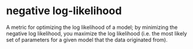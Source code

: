 # negative log-likelihood

A metric for optimizing the log likelihood of a model; by minimizing the negative log likelihood, you maximize the log likelihood (i.e. the most likely set of parameters for a given model that the data originated from).